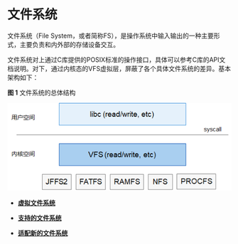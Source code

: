 # 文件系统<a name="ZH-CN_TOPIC_0000001079023774"></a>

文件系统（File System，或者简称FS），是操作系统中输入输出的一种主要形式，主要负责和内外部的存储设备交互。

文件系统对上通过C库提供的POSIX标准的操作接口，具体可以参考C库的API文档说明。对下，通过内核态的VFS虚拟层，屏蔽了各个具体文件系统的差异。基本架构如下：

**图 1**  文件系统的总体结构

![](figure/zh-cn_image_0000001125101908.png)

-   **[虚拟文件系统](kernel-small-bundles-fs-virtual.md)**  

-   **[支持的文件系统](kernel-small-bundles-fs-support.md)**  

-   **[适配新的文件系统](kernel-small-bundles-fs-new.md)**  


